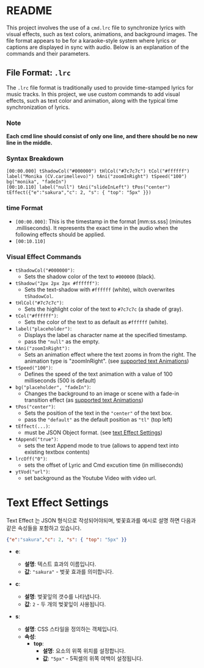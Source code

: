 # README

This project involves the use of a `cmd.lrc` file to synchronize lyrics with visual effects, such as text colors, animations, and background images. The file format appears to be for a karaoke-style system where lyrics or captions are displayed in sync with audio. Below is an explanation of the commands and their parameters.

## File Format: `.lrc`
The `.lrc` file format is traditionally used to provide time-stamped lyrics for music tracks. In this project, we use custom commands to add visual effects, such as text color and animation, along with the typical time synchronization of lyrics.

### Note
**Each cmd line should consist of only one line, and there should be no new line in the middle.**

### Syntax Breakdown
```lrc
[00:00.000] tShadowCol("#000000") tHlCol("#7c7c7c") tCol("#ffffff") label("Monika (CV.carimellevo)") tAni("zoomInRight") tSpeed("100") bg("monika", "fadeIn")
[00:10.110] label("null") tAni("slideInLeft") tPos("center") tEffect({"e":"sakura","c": 2, "s": { "top": "5px" }})
```
### time Format
- `[00:00.000]`: This is the timestamp in the format [mm:ss.sss] (minutes
.milliseconds). It represents the exact time in the audio when the following effects should be applied.
- `[00:10.110]`

###  Visual Effect Commands
- `tShadowCol("#000000")`:
    - Sets the shadow color of the text to `#000000` (black).
- `tShadow("2px 2px 2px #ffffff")`:
    - Sets the text-shadow with `#ffffff` (white), witch overwrites `tShadowCol`.
- `tHlCol("#7c7c7c")`:
    - Sets the highlight color of the text to `#7c7c7c` (a shade of gray).
- `tCol("#ffffff")`:
    - Sets the color of the text to as default as `#ffffff` (white).
- `label("placeholder")`:
    - Displays the label as character name at the specified timestamp.
    - pass the `"null"` as the empty.
- `tAni("zoomInRight"):`
    - Sets an animation effect where the text zooms in from the right. The animation type is "zoomInRight". (see [supported text Animations](./readme.md#supported-text-animations))
- `tSpeed("100")`:
    - Defines the speed of the text animation with a value of 100 milliseconds (500 is default)
- `bg("placeholder", "fadeIn")`:
    - Changes the background to an image or scene with a fade-in transition effect (as [supported text Animations](./readme.md#supported-text-animations))
- `tPos("center")`:
    - Sets the position of the text in the `"center"` of the text box.
    - pass the `"default"` as the default position as `"tl"` (top left)
- `tEffect(...)`:
    - must be JSON Object format. (see [text Effect Settings](#text-effect-settings))
- `tAppend("true")`:
    - sets the text Append mode to true (allows to append text into existing textbox contents)
- `lrcOff("0")`:
    - sets the offset of Lyric and Cmd excution time (in milliseconds)
- `ytVod("url")`:
    - set background as the Youtube Video with video url.
 
# Text Effect Settings
Text Effect 는 JSON 형식으로 작성되어야되며, 벛꽃효과를 예시로 설명 하면 다음과 같은 속성들을 포함하고 있습니다.
```json
{"e":"sakura","c": 2, "s": { "top": "5px" }}
```
- **e**: 
  - **설명**: 텍스트 효과의 이름입니다.
  - **값**: `"sakura"` - 벚꽃 효과를 의미합니다.

- **c**: 
  - **설명**: 벚꽃잎의 갯수를 나타냅니다.
  - **값**: `2` - 두 개의 벚꽃잎이 사용됩니다.

- **s**: 
  - **설명**: CSS 스타일을 정의하는 객체입니다.
  - **속성**:
    - **top**: 
      - **설명**: 요소의 위쪽 위치를 설정합니다.
      - **값**: `"5px"` - 5픽셀의 위쪽 여백이 설정됩니다.

